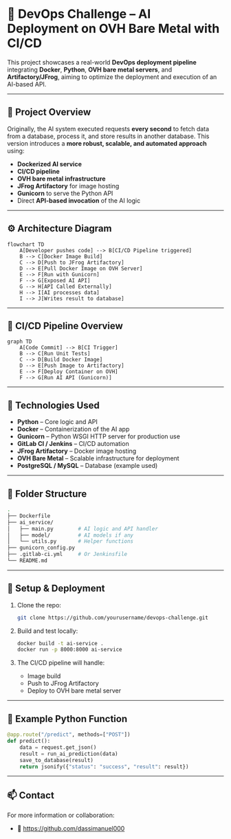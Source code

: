 # 🚀 DevOps Challenge – AI Deployment on OVH Bare Metal with CI/CD

This project showcases a real-world **DevOps deployment pipeline** integrating **Docker**, **Python**, **OVH bare metal servers**, and **Artifactory/JFrog**, aiming to optimize the deployment and execution of an AI-based API.

---

## 🧠 Project Overview

Originally, the AI system executed requests **every second** to fetch data from a database, process it, and store results in another database. This version introduces a **more robust, scalable, and automated approach** using:

- **Dockerized AI service**
- **CI/CD pipeline**
- **OVH bare metal infrastructure**
- **JFrog Artifactory** for image hosting
- **Gunicorn** to serve the Python API
- Direct **API-based invocation** of the AI logic

---

## ⚙️ Architecture Diagram

```mermaid
flowchart TD
    A[Developer pushes code] --> B[CI/CD Pipeline triggered]
    B --> C[Docker Image Build]
    C --> D[Push to JFrog Artifactory]
    D --> E[Pull Docker Image on OVH Server]
    E --> F[Run with Gunicorn]
    F --> G[Exposed AI API]
    G --> H[API Called Externally]
    H --> I[AI processes data]
    I --> J[Writes result to database]
````

---

## 🔄 CI/CD Pipeline Overview

```mermaid
graph TD
    A[Code Commit] --> B[CI Trigger]
    B --> C[Run Unit Tests]
    C --> D[Build Docker Image]
    D --> E[Push Image to Artifactory]
    E --> F[Deploy Container on OVH]
    F --> G[Run AI API (Gunicorn)]
```

---

## 🧪 Technologies Used

* **Python** – Core logic and API
* **Docker** – Containerization of the AI app
* **Gunicorn** – Python WSGI HTTP server for production use
* **GitLab CI / Jenkins** – CI/CD automation
* **JFrog Artifactory** – Docker image hosting
* **OVH Bare Metal** – Scalable infrastructure for deployment
* **PostgreSQL / MySQL** – Database (example used)

---

## 📂 Folder Structure

```bash
.
├── Dockerfile
├── ai_service/
│   ├── main.py        # AI logic and API handler
│   ├── model/         # AI models if any
│   └── utils.py       # Helper functions
├── gunicorn_config.py
├── .gitlab-ci.yml     # Or Jenkinsfile
└── README.md
```

---

## 🔧 Setup & Deployment

1. Clone the repo:

   ```bash
   git clone https://github.com/yourusername/devops-challenge.git
   ```

2. Build and test locally:

   ```bash
   docker build -t ai-service .
   docker run -p 8000:8000 ai-service
   ```

3. The CI/CD pipeline will handle:

   * Image build
   * Push to JFrog Artifactory
   * Deploy to OVH bare metal server

---

## 🧠 Example Python Function

```python
@app.route("/predict", methods=["POST"])
def predict():
    data = request.get_json()
    result = run_ai_prediction(data)
    save_to_database(result)
    return jsonify({"status": "success", "result": result})
```

---

## 📫 Contact

For more information or collaboration:

* 💼 https://github.com/dassimanuel000
